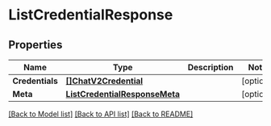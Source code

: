 # ListCredentialResponse

## Properties

Name | Type | Description | Notes
------------ | ------------- | ------------- | -------------
**Credentials** | [**[]ChatV2Credential**](ChatV2Credential.md) |  |[optional] 
**Meta** | [**ListCredentialResponseMeta**](ListCredentialResponseMeta.md) |  |[optional] 

[[Back to Model list]](../README.md#documentation-for-models) [[Back to API list]](../README.md#documentation-for-api-endpoints) [[Back to README]](../README.md)


